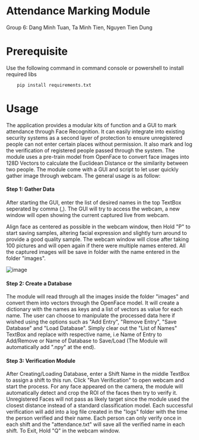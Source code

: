 # Attendance Marking Module
Group 6: Dang Minh Tuan, Ta Minh Tien, Nguyen Tien Dung
# Prerequisite
Use the following command in command console or powershell to install required libs
```
    pip install requirements.txt
```
# Usage

The application provides a modular kits of function and a GUI to mark attendance through Face Recognition. It can easily integrate into existing security systems as a second layer of protection to ensure unregistered people can not enter certain places without permission. It also mark and log the verification of registered people passed through the system. The module uses a pre-train model from OpenFace to convert face images into 128D Vectors to calculate the Euclidean Distance or the similarity between two people. The module come with a GUI and script to let user quickly gather image through webcam. The general usage is as follow:

#### Step 1: Gather Data
After starting the GUI, enter the list of desired names in the top TextBox seperated by comma (,). The GUI will try to access the webcam, a new window will open showing the current captured live from webcam. 

Align face as centered as possible in the webcam window, then Hold "P" to start saving samples, altering facial expression and slightly turn around to provide a good quality sample. The webcam window will close after taking 100 pictures and will open again if there were multiple names entered. All the captured images will be save in folder with the name entered in the folder "images".

![image](https://raw.githubusercontent.com/karrystare/DPL/GUI.png)

#### Step 2: Create a Database
The module will read through all the images inside the folder "images" and convert them into vectors through the OpenFace model. It will create a dictionary with the names as keys and a list of vectors as value for each name. The user can choose to manipulate the processed data here if wished using the options such as "Add Entry", "Remove Entry", "Save Database" and "Load Database". Simply clear out the "List of Names" TextBox and replace with respective name, i.e Name of Entry to Add/Remove or Name of Database to Save/Load (The Module will automatically add ".npy" at the end).

#### Step 3: Verification Module
After Creating/Loading Database, enter a Shift Name in the middle TextBox to assign a shift to this run. Click "Run Verification" to open webcam and start the process. For any face appeared on the camera, the module will automatically detect and crop the ROI of the faces then try to verify it. Unregistered Faces will not pass as likely target since the module used the closest distance instead of a standard classification model. Each successful verification will add into a log file created in the "logs" folder with the time the person verified and their name. Each person can only verify once in each shift and the "attendance.txt" will save all the verified name in each shift. To Exit, Hold "Q" in the webcam window.
